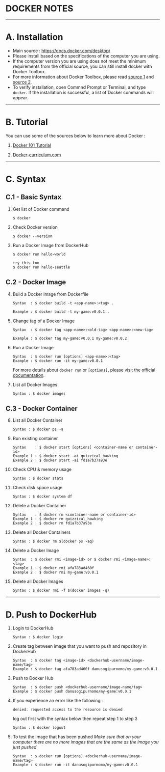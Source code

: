 # DOCKER NOTES

---
# A. Installation
- Main source : https://docs.docker.com/desktop/
- Please install based on the specifications of the computer you are using.
- If the computer version you are using does not meet the minimum requirements from the official source, you can still install docker with Docker Toolbox. 
- For more information about Docker Toolbox, please read [source 1](https://www.upwork.com/resources/docker-toolbox) and [source 2](https://nickjanetakis.com/blog/should-you-use-the-docker-toolbox-or-docker-for-mac-windows).
- To verify installation, open Commnd Prompt or Terminal, and type `docker`. If the installation is successful, a list of Docker commands will appear.

---
# B. Tutorial
You can use some of the sources below to learn more about Docker :
1. [Docker 101 Tutorial](https://www.docker.com/101-tutorial/)
   
2. [Docker-curriculum.com](https://docker-curriculum.com/)

---
# C. Syntax
## C.1 - Basic Syntax
1. Get list of Docker command
   ```
   $ docker
   ```

2. Check Docker version
   ```
   $ docker --version
   ```

3. Run a Docker Image from DockerHub
   ```
   $ docker run hello-world
   
   try this too
   $ docker run hello-seattle
   ```

## C.2 - Docker Image
4. Build a Docker Image from Dockerfile
   ```
   Syntax  : $ docker build -t <app-name>:<tag> .
   
   Example : $ docker build -t my-game:v0.0.1 .
   ```

5. Change tag of a Docker Image
   ```
   Syntax  : $ docker tag <app-name>:<old-tag> <app-name>:<new-tag>

   Example : $ docker tag my-game:v0.0.1 my-game:v0.0.2
   ```

6. Run a Docker Image
   ```
   Syntax  : $ docker run [options] <app-name>:<tag>
   Example : $ docker run -it my-game:v0.0.1
   ```
   For more details about `docker run` or `[options]`, please visit [the official documentation](https://docs.docker.com/engine/reference/run/).

7. List all Docker Images
   ```
   Syntax : $ docker images
   ```

## C.3 - Docker Container


8. List all Docker Container
   ```
   Syntax : $ docker ps -a
   ```

9. Run existing container
   ```
   Syntax    : $ docker start [options] <container-name or container-id>
   Example 1 : $ docker start -ai quizzical_hawking
   Example 2 : $ docker start -ai fd1a7b37a93e
   ```

10. Check CPU & memory usage
    ```
    Syntax : $ docker stats
    ```

11. Check disk space usage
    ```
    Syntax : $ docker system df
    ```

12. Delete a Docker Container
    ```
    Syntax    : $ docker rm <container-name or container-id>
    Example 1 : $ docker rm quizzical_hawking
    Example 2 : $ docker rm fd1a7b37a93e
    ```

13. Delete all Docker Containers
    ```
    Syntax : $ docker rm $(docker ps -aq)
    ```

14. Delete a Docker Image
    ```
    Syntax  : $ docker rmi <image-id> or $ docker rmi <image-name>:<tag>
    Example 1 : $ docker rmi afa783ad460f
    Example 2 : $ docker rmi my-game:v0.0.1
    ```

15. Delete all Docker Images
    ```
    Syntax : $ docker rmi -f $(docker images -q)
    ```
---
# D. Push to DockerHub
1. Login to DockerHub
   ```
   Syntax : $ docker login
   ```

2. Create tag between image that you want to push and repository in DockerHub
   ```
   Syntax  : $ docker tag <image-id> <dockerhub-username/image-name/tag>
   Example : $ docker tag afa783ad460f danusogipurnomo/my-game:v0.0.1
   ```
   
3. Push to Docker Hub
   ```
   Syntax  : $ docker push <dockerhub-username/image-name/tag>
   Example : $ docker push danusogipurnomo/my-game:v0.0.1
   ```

4. If you experience an error like the following :
   ```
   denied: requested access to the resource is denied
   ```
   
   log out first with the syntax below then repeat step 1 to step 3
   ```
   Syntax : $ docker logout
   ```

5. To test the image that has been pushed
   *Make sure that on your computer there are no more images that are the same as the image you just pushed*
   ```
   Syntax  : $ docker run [options] <dockerhub-username/image-name/tag>
   Example : $ docker run -it danusogipurnomo/my-game:v0.0.1
   ```
